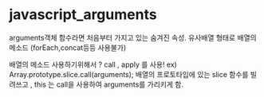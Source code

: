 # javascript_arguments
arguments객체
함수라면 처음부터 가지고 있는 숨겨진 속성.
유사배열 형태로 배열의 메소드 (forEach,concat등등 사용불가)

배열의 메소드 사용하기위해서 ? call , apply 를 사용!
ex) Array.prototype.slice.call(arguments);
배열의 프로토타입에 있는 slice 함수를 빌려쓰고 ,
this 는 call을 사용하여 arguments를 가리키게 함.

